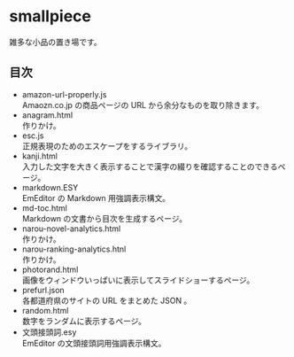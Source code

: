 # smallpiece
雑多な小品の置き場です。

## 目次
* amazon-url-properly.js  
  Amaozn.co.jp の商品ページの URL から余分なものを取り除きます。
* anagram.html  
  作りかけ。
* esc.js  
  正規表現のためのエスケープをするライブラリ。
* kanji.html  
  入力した文字を大きく表示することで漢字の綴りを確認することのできるページ。
* markdown.ESY  
  EmEditor の Markdown 用強調表示構文。
* md-toc.html  
  Markdown の文書から目次を生成するページ。
* narou-novel-analytics.html  
  作りかけ。
* narou-ranking-analytics.htnl  
  作りかけ。
* photorand.html  
  画像をウィンドウいっぱいに表示してスライドショーするページ。
* prefurl.json  
  各都道府県のサイトの URL をまとめた JSON 。
* random.html  
  数字をランダムに表示するページ。
* 文頭接頭詞.esy  
  EmEditor の文頭接頭詞用強調表示構文。
